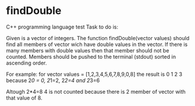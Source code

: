# findDouble
C++ programming language test
Task to do is:

Given is a vector of integers. The function findDouble(vector<int> values) should find all members of vector wich have double values in the vector. If there is many members with double values then that member should not be counted. Members should be pushed to the terminal (stdout) sorted in ascending order.

For example:
for vector<int> values = [1,2,3,4,5,6,7,8,9,0,8] the result is 0 1 2 3 because 2*0 = 0, 2*1=2, 2*2=4 and 2*3=6 

Altough 2*4=8 4 is not counted because there is 2 member of vector with that value of 8.
